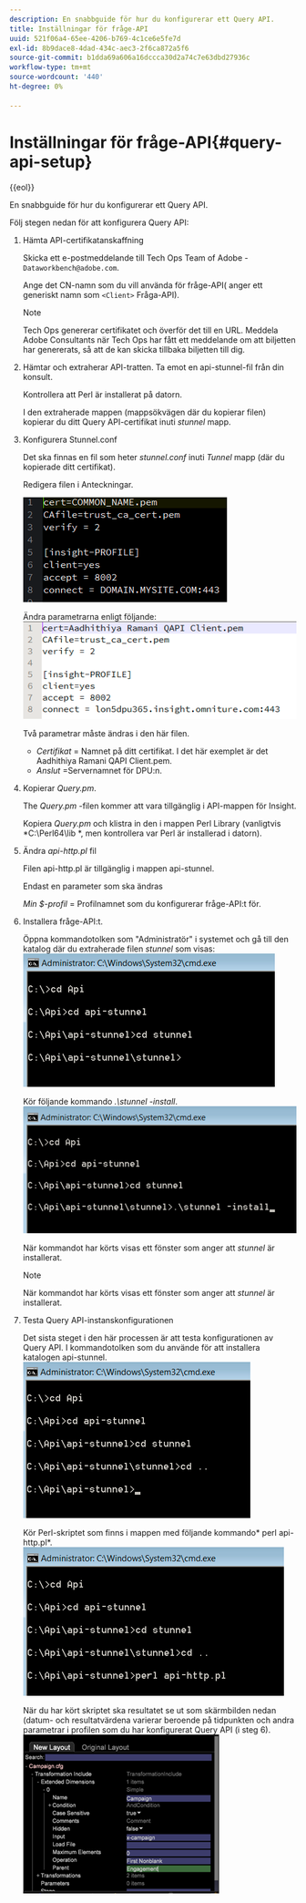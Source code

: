 ```yaml
---
description: En snabbguide för hur du konfigurerar ett Query API.
title: Inställningar för fråge-API
uuid: 521f06a4-65ee-4206-b769-4c1ce6e5fe7d
exl-id: 8b9dace8-4dad-434c-aec3-2f6ca872a5f6
source-git-commit: b1dda69a606a16dccca30d2a74c7e63dbd27936c
workflow-type: tm+mt
source-wordcount: '440'
ht-degree: 0%

---
```


# Inställningar för fråge-API{#query-api-setup}

{{eol}}

En snabbguide för hur du konfigurerar ett Query API.

Följ stegen nedan för att konfigurera Query API:

1. Hämta API-certifikatanskaffning

   Skicka ett e-postmeddelande till Tech Ops Team of Adobe - `Dataworkbench@adobe.com`.

   Ange det CN-namn som du vill använda för fråge-API( anger ett generiskt namn som `<Client>` Fråga-API).

   >[!NOTE]
   >
   >Tech Ops genererar certifikatet och överför det till en URL. Meddela Adobe Consultants när Tech Ops har fått ett meddelande om att biljetten har genererats, så att de kan skicka tillbaka biljetten till dig.

1. Hämtar och extraherar API-tratten. Ta emot en api-stunnel-fil från din konsult.

   Kontrollera att Perl är installerat på datorn.

   I den extraherade mappen (mappsökvägen där du kopierar filen) kopierar du ditt Query API-certifikat inuti *stunnel* mapp.

1. Konfigurera Stunnel.conf

   Det ska finnas en fil som heter *stunnel.conf* inuti *Tunnel* mapp (där du kopierade ditt certifikat).

   Redigera filen i Anteckningar.

   ![](assets/dwb_impl_API1.png)

   Ändra parametrarna enligt följande: ![](assets/dwb_impl_API2.png)

   Två parametrar måste ändras i den här filen.

   * *Certifikat* = Namnet på ditt certifikat. I det här exemplet är det Aadhithiya Ramani QAPI Client.pem.
   * *Anslut* =Servernamnet för DPU:n.

1. Kopierar *Query.pm*.

   The *Query.pm* -filen kommer att vara tillgänglig i API-mappen för Insight.

   Kopiera *Query.pm* och klistra in den i mappen Perl Library (vanligtvis *C:\Perl64\lib *, men kontrollera var Perl är installerad i datorn).

1. Ändra *api-http.pl* fil

   Filen api-http.pl är tillgänglig i mappen api-stunnel.

   Endast en parameter som ska ändras

   *Min $-profil* = Profilnamnet som du konfigurerar fråge-API:t för.

1. Installera fråge-API:t.

   Öppna kommandotolken som &quot;Administratör&quot; i systemet och gå till den katalog där du extraherade filen *stunnel* som visas: ![](assets/dwb_impl_API3.png)

   Kör följande kommando *.\stunnel -install*. ![](assets/dwb_impl_API4.png)

   När kommandot har körts visas ett fönster som anger att *stunnel* är installerat.

   >[!NOTE]
   >
   >När kommandot har körts visas ett fönster som anger att *stunnel* är installerat.

1. Testa Query API-instanskonfigurationen

   Det sista steget i den här processen är att testa konfigurationen av Query API. I kommandotolken som du använde för att installera katalogen api-stunnel. ![](assets/dwb_impl_API5.png)

   Kör Perl-skriptet som finns i mappen med följande kommando* perl api-http.pl*. ![](assets/dwb_impl_API6.png)

   När du har kört skriptet ska resultatet se ut som skärmbilden nedan (datum- och resultatvärdena varierar beroende på tidpunkten och andra parametrar i profilen som du har konfigurerat Query API (i steg 6). ![](assets/dwb_impl_API7.png)
